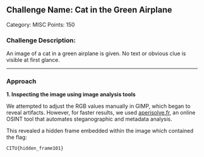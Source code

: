 ## Challenge Name: Cat in the Green Airplane  
Category: MISC
Points: 150  

### Challenge Description:  
An image of a cat in a green airplane is given. No text or obvious clue is visible at first glance.

---

### Approach

**1. Inspecting the image using image analysis tools**

We attempted to adjust the RGB values manually in GIMP, which began to reveal artifacts. However, for faster results, we used [aperisolve.fr](http://aperisolve.fr), an online OSINT tool that automates steganographic and metadata analysis.

This revealed a hidden frame embedded within the image which contained the flag:

```
CITU{hidden_frame101}
```